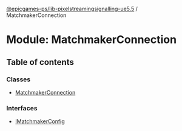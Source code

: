 [@epicgames-ps/lib-pixelstreamingsignalling-ue5.5](../README.md) / MatchmakerConnection

# Module: MatchmakerConnection

## Table of contents

### Classes

- [MatchmakerConnection](../classes/MatchmakerConnection.MatchmakerConnection.md)

### Interfaces

- [IMatchmakerConfig](../interfaces/MatchmakerConnection.IMatchmakerConfig.md)
